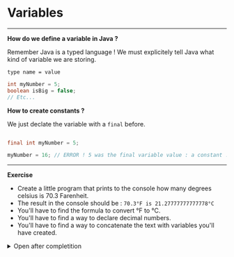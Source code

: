 # Variables

---

**How do we define a variable in Java ?**

Remember Java is a typed language ! We must explicitely tell Java what kind of variable we are storing.

`type name = value`

```java
int myNumber = 5;
boolean isBig = false;
// Etc...
```

**How to create constants ?**

We just declate the variable with a `final` before.

```java

final int myNumber = 5;

myNumber = 16; // ERROR ! 5 was the final variable value : a constant !
```

---

**Exercise**

- Create a little program that prints to the console how many degrees celsius is 70.3 Farenheit.
- The result in the console should be : `70.3°F is 21.27777777777778°C`
- You'll have to find the formula to convert °F to °C.
- You'll have to find a way to declare decimal numbers.
- You'll have to find a way to concatenate the text with variables you'll have created.

<details>
<summary>Open after completition</summary>

Java code :

```java
double farenheit = 70.3;
double result = (farenheit - 32) * 5 / 9;

System.out.println(farenheit + "°F is " + result + "°C");
```

</details>
